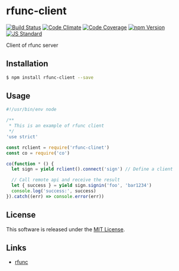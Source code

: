 rfunc-client
==========

<!---
This file is generated by ape-tmpl. Do not update manually.
--->

<!-- Badge Start -->
<a name="badges"></a>

[![Build Status][bd_travis_shield_url]][bd_travis_url]
[![Code Climate][bd_codeclimate_shield_url]][bd_codeclimate_url]
[![Code Coverage][bd_codeclimate_coverage_shield_url]][bd_codeclimate_url]
[![npm Version][bd_npm_shield_url]][bd_npm_url]
[![JS Standard][bd_standard_shield_url]][bd_standard_url]

[bd_repo_url]: https://github.com/rfunc-labo/rfunc-client
[bd_travis_url]: http://travis-ci.org/rfunc-labo/rfunc-client
[bd_travis_shield_url]: http://img.shields.io/travis/rfunc-labo/rfunc-client.svg?style=flat
[bd_travis_com_url]: http://travis-ci.com/rfunc-labo/rfunc-client
[bd_travis_com_shield_url]: https://api.travis-ci.com/rfunc-labo/rfunc-client.svg?token=
[bd_license_url]: https://github.com/rfunc-labo/rfunc-client/blob/master/LICENSE
[bd_codeclimate_url]: http://codeclimate.com/github/rfunc-labo/rfunc-client
[bd_codeclimate_shield_url]: http://img.shields.io/codeclimate/github/rfunc-labo/rfunc-client.svg?style=flat
[bd_codeclimate_coverage_shield_url]: http://img.shields.io/codeclimate/coverage/github/rfunc-labo/rfunc-client.svg?style=flat
[bd_gemnasium_url]: https://gemnasium.com/rfunc-labo/rfunc-client
[bd_gemnasium_shield_url]: https://gemnasium.com/rfunc-labo/rfunc-client.svg
[bd_npm_url]: http://www.npmjs.org/package/rfunc-client
[bd_npm_shield_url]: http://img.shields.io/npm/v/rfunc-client.svg?style=flat
[bd_standard_url]: http://standardjs.com/
[bd_standard_shield_url]: https://img.shields.io/badge/code%20style-standard-brightgreen.svg

<!-- Badge End -->


<!-- Description Start -->
<a name="description"></a>

Client of rfunc server

<!-- Description End -->


<!-- Overview Start -->
<a name="overview"></a>



<!-- Overview End -->


<!-- Sections Start -->
<a name="sections"></a>

<!-- Section from "doc/guides/01.Installation.md.hbs" Start -->

<a name="section-doc-guides-01-installation-md"></a>

Installation
-----

```bash
$ npm install rfunc-client --save
```


<!-- Section from "doc/guides/01.Installation.md.hbs" End -->

<!-- Section from "doc/guides/02.Usage.md.hbs" Start -->

<a name="section-doc-guides-02-usage-md"></a>

Usage
---------

```javascript
#!/usr/bin/env node

/**
 * This is an example of rfunc client
 */
'use strict'

const rclient = require('rfunc-clinet')
const co = require('co')

co(function * () {
  let sign = yield rclient().connect('sign') // Define a client

  // Call remote api and receive the result
  let { success } = yield sign.signin('foo', 'bar1234')
  console.log('success:', success)
}).catch((err) => console.error(err))

```


<!-- Section from "doc/guides/02.Usage.md.hbs" End -->


<!-- Sections Start -->


<!-- LICENSE Start -->
<a name="license"></a>

License
-------
This software is released under the [MIT License](https://github.com/rfunc-labo/rfunc-client/blob/master/LICENSE).

<!-- LICENSE End -->


<!-- Links Start -->
<a name="links"></a>

Links
------

+ [rfunc][rfunc_url]

[rfunc_url]: https://github.com/rfunc-labo/rfunc

<!-- Links End -->
